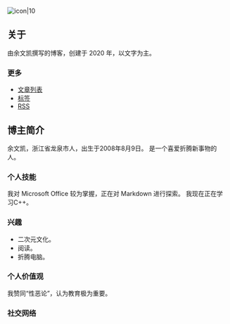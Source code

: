 ![icon|10](https://s3.ax1x.com/2020/12/06/DXkCfP.jpg)
## 关于
由余文凯撰写的博客，创建于 2020 年，以文字为主。
<!-- .slide vertical=true -->
### 更多
- [文章列表](https://imwky.github.io/articles/)
- [标签](https://imwky.github.io/tags/)
- [RSS](https://imwky.github.io/feed.xml)
<!-- .slide vertical=true -->
## 博主简介
余文凯，浙江省龙泉市人，出生于2008年8月9日。
是一个喜爱折腾新事物的人。
<!-- .slide vertical=true -->

### 个人技能
我对 Microsoft Office 较为掌握，正在对 Markdown 进行探索。
我现在正在学习C++。
<!-- .slide vertical=true -->

### 兴趣
 - 二次元文化。
 - 阅读。
 - 折腾电脑。
<!-- .slide vertical=true -->

### 个人价值观
我赞同“性恶论”，认为教育极为重要。
<!-- .slide vertical=true -->

### 社交网络
  <a href="mailto:mickey5618@outlook.com">
    <i class="fas fa-envelope"></i>
  </a>
  <a href="https://github.com/iaknew">
    <i class="fab fa-github"></i>
  </a>
  <a href="https://weibo.com/yuxiaokai5618">
    <i class="fab fa-weibo"></i>
  </a>
  <a href="http://wpa.qq.com/msgrd?v=3&uin=3498735386&site=qq&menu=yes">
    <i class="fab fa-qq"></i>
